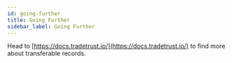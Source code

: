 ```yaml
---
id: going-further
title: Going Further
sidebar_label: Going Further
---
```


Head to [https://docs.tradetrust.io/](https://docs.tradetrust.io/) to find more about transferable records.
